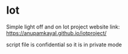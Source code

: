 # Iot
Simple light off and on  Iot project
website link: https://anupamkayal.github.io/iotproject/


script file is confidential so it is in private mode 
